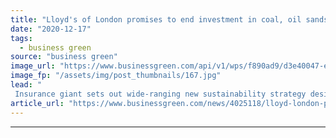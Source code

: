 ```yaml
---
title: "Lloyd's of London promises to end investment in coal, oil sands, and Arctic exploration"
date: "2020-12-17"
tags: 
  - business green
source: "business green"
image_url: "https://www.businessgreen.com/api/v1/wps/f890ad9/d3e40047-e11b-4c41-a9c4-62926cc2b330/3/lloyd-s-in-daylight-185x114.jpg"
image_fp: "/assets/img/post_thumbnails/167.jpg"
lead: "
 Insurance giant sets out wide-ranging new sustainability strategy designed to curb investment in fossil fuel infrastructure, but campaigners argue faster timetable is required ..."
article_url: "https://www.businessgreen.com/news/4025118/lloyd-london-promises-end-investment-coal-oil-sands-arctic-exploration"
---
```


---
